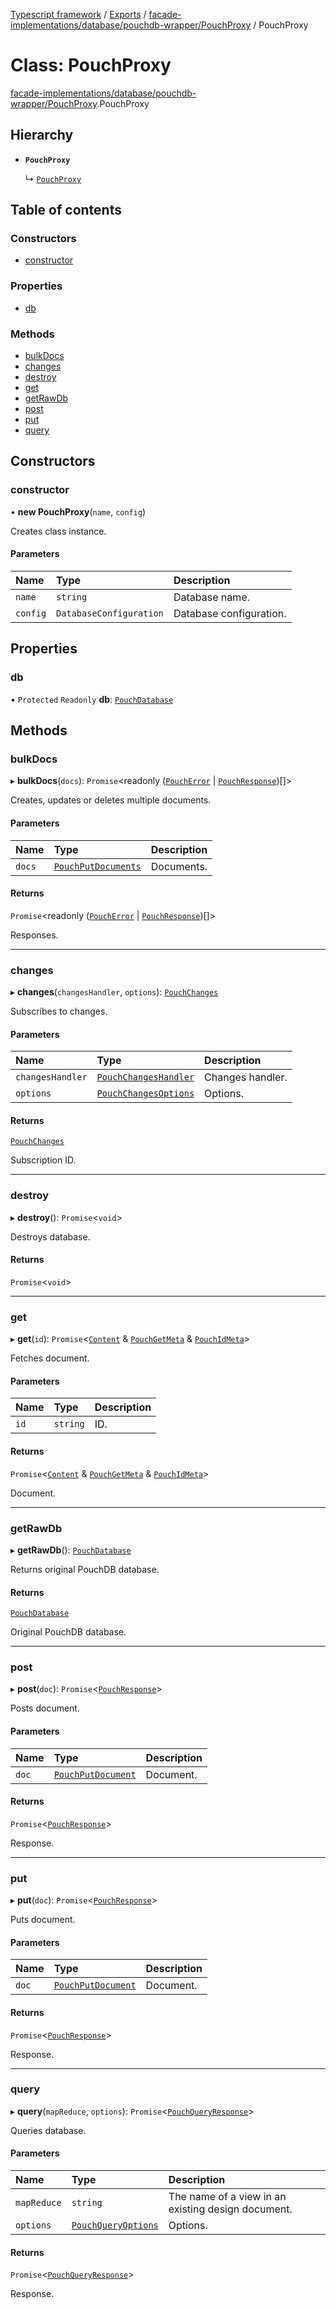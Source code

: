 [Typescript framework](../index.md) / [Exports](../modules.md) / [facade-implementations/database/pouchdb-wrapper/PouchProxy](../modules/facade_implementations_database_pouchdb_wrapper_PouchProxy.md) / PouchProxy

# Class: PouchProxy

[facade-implementations/database/pouchdb-wrapper/PouchProxy](../modules/facade_implementations_database_pouchdb_wrapper_PouchProxy.md).PouchProxy

## Hierarchy

- **`PouchProxy`**

  ↳ [`PouchProxy`](facade_implementations_database_pouchdb_wrapper___mocks___PouchProxy.PouchProxy.md)

## Table of contents

### Constructors

- [constructor](facade_implementations_database_pouchdb_wrapper_PouchProxy.PouchProxy.md#constructor)

### Properties

- [db](facade_implementations_database_pouchdb_wrapper_PouchProxy.PouchProxy.md#db)

### Methods

- [bulkDocs](facade_implementations_database_pouchdb_wrapper_PouchProxy.PouchProxy.md#bulkdocs)
- [changes](facade_implementations_database_pouchdb_wrapper_PouchProxy.PouchProxy.md#changes)
- [destroy](facade_implementations_database_pouchdb_wrapper_PouchProxy.PouchProxy.md#destroy)
- [get](facade_implementations_database_pouchdb_wrapper_PouchProxy.PouchProxy.md#get)
- [getRawDb](facade_implementations_database_pouchdb_wrapper_PouchProxy.PouchProxy.md#getrawdb)
- [post](facade_implementations_database_pouchdb_wrapper_PouchProxy.PouchProxy.md#post)
- [put](facade_implementations_database_pouchdb_wrapper_PouchProxy.PouchProxy.md#put)
- [query](facade_implementations_database_pouchdb_wrapper_PouchProxy.PouchProxy.md#query)

## Constructors

### constructor

• **new PouchProxy**(`name`, `config`)

Creates class instance.

#### Parameters

| Name | Type | Description |
| :------ | :------ | :------ |
| `name` | `string` | Database name. |
| `config` | `DatabaseConfiguration` | Database configuration. |

## Properties

### db

• `Protected` `Readonly` **db**: [`PouchDatabase`](../interfaces/facade_implementations_database_pouchdb_wrapper_core_types_pouchdb.PouchDatabase.md)

## Methods

### bulkDocs

▸ **bulkDocs**(`docs`): `Promise`<readonly ([`PouchError`](../interfaces/facade_implementations_database_pouchdb_wrapper_core_types_pouchdb.PouchError.md) \| [`PouchResponse`](../interfaces/facade_implementations_database_pouchdb_wrapper_core_types_pouchdb.PouchResponse.md))[]\>

Creates, updates or deletes multiple documents.

#### Parameters

| Name | Type | Description |
| :------ | :------ | :------ |
| `docs` | [`PouchPutDocuments`](../modules/facade_implementations_database_pouchdb_wrapper_core_types_pouchdb.md#pouchputdocuments) | Documents. |

#### Returns

`Promise`<readonly ([`PouchError`](../interfaces/facade_implementations_database_pouchdb_wrapper_core_types_pouchdb.PouchError.md) \| [`PouchResponse`](../interfaces/facade_implementations_database_pouchdb_wrapper_core_types_pouchdb.PouchResponse.md))[]\>

Responses.

___

### changes

▸ **changes**(`changesHandler`, `options`): [`PouchChanges`](../interfaces/facade_implementations_database_pouchdb_wrapper_core_types_pouchdb.PouchChanges.md)

Subscribes to changes.

#### Parameters

| Name | Type | Description |
| :------ | :------ | :------ |
| `changesHandler` | [`PouchChangesHandler`](../interfaces/facade_implementations_database_pouchdb_wrapper_core_types_pouchdb.PouchChangesHandler.md) | Changes handler. |
| `options` | [`PouchChangesOptions`](../interfaces/facade_implementations_database_pouchdb_wrapper_core_types_pouchdb.PouchChangesOptions.md) | Options. |

#### Returns

[`PouchChanges`](../interfaces/facade_implementations_database_pouchdb_wrapper_core_types_pouchdb.PouchChanges.md)

Subscription ID.

___

### destroy

▸ **destroy**(): `Promise`<`void`\>

Destroys database.

#### Returns

`Promise`<`void`\>

___

### get

▸ **get**(`id`): `Promise`<[`Content`](../interfaces/facade_implementations_database_pouchdb_wrapper_core_types_pouchdb.Content.md) & [`PouchGetMeta`](../interfaces/facade_implementations_database_pouchdb_wrapper_core_types_pouchdb.PouchGetMeta.md) & [`PouchIdMeta`](../interfaces/facade_implementations_database_pouchdb_wrapper_core_types_pouchdb.PouchIdMeta.md)\>

Fetches document.

#### Parameters

| Name | Type | Description |
| :------ | :------ | :------ |
| `id` | `string` | ID. |

#### Returns

`Promise`<[`Content`](../interfaces/facade_implementations_database_pouchdb_wrapper_core_types_pouchdb.Content.md) & [`PouchGetMeta`](../interfaces/facade_implementations_database_pouchdb_wrapper_core_types_pouchdb.PouchGetMeta.md) & [`PouchIdMeta`](../interfaces/facade_implementations_database_pouchdb_wrapper_core_types_pouchdb.PouchIdMeta.md)\>

Document.

___

### getRawDb

▸ **getRawDb**(): [`PouchDatabase`](../interfaces/facade_implementations_database_pouchdb_wrapper_core_types_pouchdb.PouchDatabase.md)

Returns original PouchDB database.

#### Returns

[`PouchDatabase`](../interfaces/facade_implementations_database_pouchdb_wrapper_core_types_pouchdb.PouchDatabase.md)

Original PouchDB database.

___

### post

▸ **post**(`doc`): `Promise`<[`PouchResponse`](../interfaces/facade_implementations_database_pouchdb_wrapper_core_types_pouchdb.PouchResponse.md)\>

Posts document.

#### Parameters

| Name | Type | Description |
| :------ | :------ | :------ |
| `doc` | [`PouchPutDocument`](../interfaces/facade_implementations_database_pouchdb_wrapper_core_types_pouchdb.PouchPutDocument.md) | Document. |

#### Returns

`Promise`<[`PouchResponse`](../interfaces/facade_implementations_database_pouchdb_wrapper_core_types_pouchdb.PouchResponse.md)\>

Response.

___

### put

▸ **put**(`doc`): `Promise`<[`PouchResponse`](../interfaces/facade_implementations_database_pouchdb_wrapper_core_types_pouchdb.PouchResponse.md)\>

Puts document.

#### Parameters

| Name | Type | Description |
| :------ | :------ | :------ |
| `doc` | [`PouchPutDocument`](../interfaces/facade_implementations_database_pouchdb_wrapper_core_types_pouchdb.PouchPutDocument.md) | Document. |

#### Returns

`Promise`<[`PouchResponse`](../interfaces/facade_implementations_database_pouchdb_wrapper_core_types_pouchdb.PouchResponse.md)\>

Response.

___

### query

▸ **query**(`mapReduce`, `options`): `Promise`<[`PouchQueryResponse`](../interfaces/facade_implementations_database_pouchdb_wrapper_core_types_pouchdb.PouchQueryResponse.md)\>

Queries database.

#### Parameters

| Name | Type | Description |
| :------ | :------ | :------ |
| `mapReduce` | `string` | The name of a view in an existing design document. |
| `options` | [`PouchQueryOptions`](../interfaces/facade_implementations_database_pouchdb_wrapper_core_types_pouchdb.PouchQueryOptions.md) | Options. |

#### Returns

`Promise`<[`PouchQueryResponse`](../interfaces/facade_implementations_database_pouchdb_wrapper_core_types_pouchdb.PouchQueryResponse.md)\>

Response.
